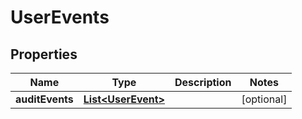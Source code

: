 

# UserEvents


## Properties

| Name | Type | Description | Notes |
|------------ | ------------- | ------------- | -------------|
|**auditEvents** | [**List&lt;UserEvent&gt;**](UserEvent.md) |  |  [optional] |



